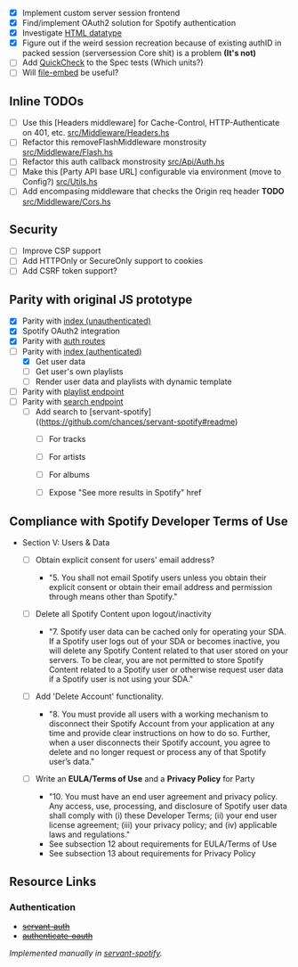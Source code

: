- [x] Implement custom server session frontend
- [x] Find/implement OAuth2 solution for Spotify authentication
- [x] Investigate [HTML datatype](https://github.com/haskell-servant/servant-lucid/blob/master/src/Servant/HTML/Lucid.hs)
- [x] Figure out if the weird session recreation because of existing authID in
packed session (serversession Core shit) is a problem **(It's not)**
- [ ] Add [QuickCheck](https://hackage.haskell.org/package/servant-quickcheck-0.0.2.2/docs/Servant-QuickCheck.html)
to the Spec tests (Which units?)
- [ ] Will [file-embed](https://hackage.haskell.org/package/file-embed) be useful?

## Inline TODOs
- [ ] Use this [Headers middleware] for Cache-Control, HTTP-Authenticate on 401, etc. [src/Middleware/Headers.hs](src/Middleware/Headers.hs)
- [ ] Refactor this removeFlashMiddleware monstrosity [src/Middleware/Flash.hs](src/Middleware/Flash.hs)
- [ ] Refactor this auth callback monstrosity [src/Api/Auth.hs](src/Api/Auth.hs)
- [ ] Make this [Party API base URL] configurable via environment (move to Config?) [src/Utils.hs](src/Utils.hs)
- [ ] Add encompasing middleware that checks the Origin req header **TODO** [src/Middleware/Cors.hs](src/Middleware/Cors.hs)

## Security

- [ ] Improve CSP support
- [ ] Add HTTPOnly or SecureOnly support to cookies
- [ ] Add CSRF token support?

## Parity with original JS prototype

- [x] Parity with [index (unauthenticated)](https://github.com/chances/chances-party/blob/94ce862cb8fc9ef94b3b8c73c404479c3d86e659/routes/index.js#L8)
- [x] Spotify OAuth2 integration
- [x] Parity with [auth routes](https://github.com/chances/chances-party/blob/94ce862cb8fc9ef94b3b8c73c404479c3d86e659/routes/auth.js)
- [ ] Parity with [index (authenticated)](https://github.com/chances/chances-party/blob/94ce862cb8fc9ef94b3b8c73c404479c3d86e659/routes/index.js#L14)
  - [x] Get user data
  - [ ] Get user's own playlists
  - [ ] Render user data and playlists with dynamic template
- [ ] Parity with [playlist endpoint](https://github.com/chances/chances-party/blob/94ce862cb8fc9ef94b3b8c73c404479c3d86e659/routes/index.js#L38)
- [ ] Parity with [search endpoint](https://github.com/chances/chances-party/blob/94ce862cb8fc9ef94b3b8c73c404479c3d86e659/routes/index.js#L71)
  - [ ] Add search to [servant-spotify]((https://github.com/chances/servant-spotify#readme)
    - [ ] For tracks
    - [ ] For artists
    - [ ] For albums
    - [ ] Expose "See more results in Spotify" href


## Compliance with Spotify Developer Terms of Use

- Section V: Users & Data
  - [ ] Obtain explicit consent for users' email address?
    - "5. You shall not email Spotify users unless you obtain their explicit consent or obtain their email address and permission through means other than Spotify."

  - [ ] Delete all Spotify Content upon logout/inactivity
    - "7. Spotify user data can be cached only for operating your SDA. If a Spotify user logs out of your SDA or becomes inactive, you will delete any Spotify Content related to that user stored on your servers. To be clear, you are not permitted to store Spotify Content related to a Spotify user or otherwise request user data if a Spotify user is not using your SDA."

  - [ ] Add 'Delete Account' functionality.
    - "8. You must provide all users with a working mechanism to disconnect their Spotify Account from your application at any time and provide clear instructions on how to do so. Further, when a user disconnects their Spotify account, you agree to delete and no longer request or process any of that Spotify user’s data."

  - [ ] Write an **EULA/Terms of Use** and a **Privacy Policy** for Party
    - "10. You must have an end user agreement and privacy policy. Any access, use, processing, and disclosure of Spotify user data shall comply with (i) these Developer Terms; (ii) your end user license agreement; (iii) your privacy policy; and (iv) applicable laws and regulations."
    - See subsection 12 about requirements for EULA/Terms of Use
    - See subsection 13 about requirements for Privacy Policy

## Resource Links

### Authentication

- ~~[servant-auth](https://github.com/plow-technologies/servant-auth)~~
- ~~[authenticate-oauth](https://www.stackage.org/package/authenticate-oauth)~~

_Implemented manually in [servant-spotify](https://github.com/chances/servant-spotify#readme)._
